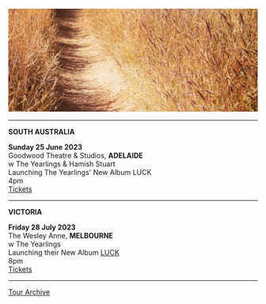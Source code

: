 ![](data/image/news/tourbanner2.jpg)

* * * * *

**SOUTH AUSTRALIA**

**Sunday 25 June 2023**\
Goodwood Theatre & Studios, **ADELAIDE**\
w The Yearlings & Hamish Stuart\
Launching The Yearlings' New Album LUCK\
4pm\
[Tickets](https://www.trybooking.com/events/landing?eid=1055015&)

* * * * * 

**VICTORIA**

**Friday 28 July 2023**\
The Wesley Anne, **MELBOURNE**\
w The Yearlings\
Launching their New Album [LUCK](https://theyearlings1.bandcamp.com/album/luck) \
8pm\
[Tickets](https://tickets.oztix.com.au/outlet/event/00b564b6-a5b7-428e-ad29-3d3e7c19976f) 

* * * * *

[Tour Archive](tour/archive)
